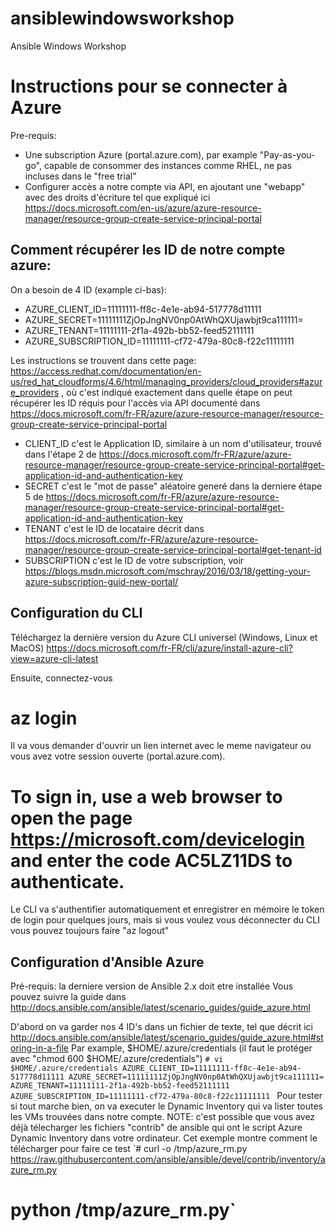# ansiblewindowsworkshop
Ansible Windows Workshop 

# Instructions pour se connecter à Azure 
Pre-requis: 
- Une subscription Azure (portal.azure.com), par example "Pay-as-you-go", capable de consommer des instances comme RHEL, ne pas incluses dans le "free trial"
- Configurer accès a notre compte via API, en ajoutant une "webapp" avec des droits d'écriture tel que expliqué ici https://docs.microsoft.com/en-us/azure/azure-resource-manager/resource-group-create-service-principal-portal

## Comment récupérer les ID de notre compte azure:
On a besoin de 4 ID (example ci-bas):
- AZURE_CLIENT_ID=11111111-ff8c-4e1e-ab94-517778d11111
- AZURE_SECRET=11111111ZjOpJngNV0np0AtWhQXUjawbjt9ca111111=
- AZURE_TENANT=11111111-2f1a-492b-bb52-feed52111111
- AZURE_SUBSCRIPTION_ID=11111111-cf72-479a-80c8-f22c11111111

Les instructions se trouvent dans cette page: https://access.redhat.com/documentation/en-us/red_hat_cloudforms/4.6/html/managing_providers/cloud_providers#azure_providers , où c'est indiqué exactement dans quelle étape on peut récupérer les ID réquis pour l'accès via API documenté dans https://docs.microsoft.com/fr-FR/azure/azure-resource-manager/resource-group-create-service-principal-portal
- CLIENT_ID c'est le Application ID, similaire à un nom d'utilisateur, trouvé dans l'étape 2 de https://docs.microsoft.com/fr-FR/azure/azure-resource-manager/resource-group-create-service-principal-portal#get-application-id-and-authentication-key
- SECRET c'est le "mot de passe" aléatoire generé dans la derniere étape 5 de https://docs.microsoft.com/fr-FR/azure/azure-resource-manager/resource-group-create-service-principal-portal#get-application-id-and-authentication-key
- TENANT c'est le ID de locataire décrit dans https://docs.microsoft.com/fr-FR/azure/azure-resource-manager/resource-group-create-service-principal-portal#get-tenant-id
- SUBSCRIPTION c'est le ID de votre subscription, voir https://blogs.msdn.microsoft.com/mschray/2016/03/18/getting-your-azure-subscription-guid-new-portal/

## Configuration du CLI
Téléchargez la dernière version du Azure CLI universel (Windows, Linux et MacOS)
https://docs.microsoft.com/fr-FR/cli/azure/install-azure-cli?view=azure-cli-latest

Ensuite, connectez-vous 
# az login

Il va vous demander d'ouvrir un lien internet avec le meme navigateur ou vous avez votre session ouverte (portal.azure.com). 
# To sign in, use a web browser to open the page https://microsoft.com/devicelogin and enter the code AC5LZ11DS to authenticate.

Le CLI va s'authentifier automatiquement et enregistrer en mémoire le token de login pour quelques jours, mais si vous voulez vous déconnecter du CLI vous pouvez toujours faire "az logout"

## Configuration d'Ansible Azure
Pré-requis: la derniere version de Ansible 2.x doit etre installée
Vous pouvez suivre la guide dans http://docs.ansible.com/ansible/latest/scenario_guides/guide_azure.html

D'abord on va garder nos 4 ID's dans un fichier de texte, tel que décrit ici http://docs.ansible.com/ansible/latest/scenario_guides/guide_azure.html#storing-in-a-file
Par example,  $HOME/.azure/credentials (il faut le protéger avec "chmod 600  $HOME/.azure/credentials")
`# vi $HOME/.azure/credentials
AZURE_CLIENT_ID=11111111-ff8c-4e1e-ab94-517778d11111
AZURE_SECRET=11111111ZjOpJngNV0np0AtWhQXUjawbjt9ca111111=
AZURE_TENANT=11111111-2f1a-492b-bb52-feed52111111
AZURE_SUBSCRIPTION_ID=11111111-cf72-479a-80c8-f22c11111111
`
Pour tester si tout marche bien, on va executer le Dynamic Inventory qui va lister toutes les VMs trouvées dans notre compte. NOTE: c'est possible que vous avez déjà télecharger les fichiers "contrib" de ansible qui ont le script Azure Dynamic Inventory dans votre ordinateur. Cet exemple montre comment le télécharger pour faire ce test
`# curl -o /tmp/azure_rm.py https://raw.githubusercontent.com/ansible/ansible/devel/contrib/inventory/azure_rm.py
# python /tmp/azure_rm.py`
